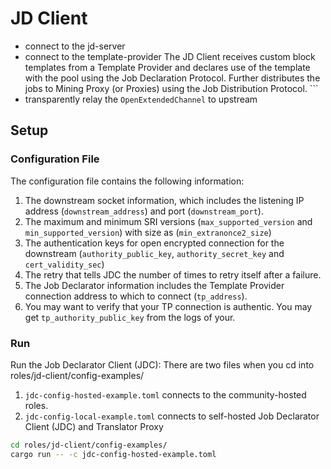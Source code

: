 # JD Client

* connect to the jd-server
* connect to the template-provider
The JD Client receives custom block templates from a Template Provider and declares use of the template with the pool using the Job Declaration Protocol. Further distributes the jobs to Mining Proxy (or Proxies) using the Job Distribution Protocol. ```
* transparently relay the `OpenExtendedChannel` to upstream 

## Setup

### Configuration File

The configuration file contains the following information:

1. The downstream socket information, which includes the listening IP address (`downstream_address`) and port (`downstream_port`).
2. The maximum and minimum SRI versions (`max_supported_version` and `min_supported_version`) with size as (`min_extranonce2_size`)
4. The authentication keys for open encrypted connection for the downstream (`authority_public_key`, `authority_secret_key` and `cert_validity_sec`)
5. The retry that tells JDC the number of times to retry itself after a failure.
6. The Job Declarator information includes the Template Provider connection address to which to connect (`tp_address`).
7. You may want to verify that your TP connection is authentic. You may get `tp_authority_public_key` from the logs of your.

### Run

Run the Job Declarator Client (JDC):
There are two files when you cd into roles/jd-client/config-examples/

1. `jdc-config-hosted-example.toml` connects to the community-hosted roles.
2. `jdc-config-local-example.toml` connects to self-hosted Job Declarator Client (JDC) and Translator Proxy

``` bash
cd roles/jd-client/config-examples/
cargo run -- -c jdc-config-hosted-example.toml
```
